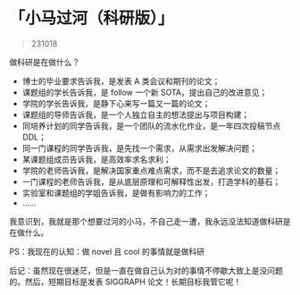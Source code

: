 # 「小马过河（科研版）」

> 231018

做科研是在做什么？

- 博士的毕业要求告诉我，是发表 A 类会议和期刊的论文；
- 课题组的学长告诉我，是 follow 一个新 SOTA，提出自己的改进意见；
- 学院的学长告诉我，是静下心来写一篇又一篇的论文；
- 课题组的导师告诉我，是一个人独立自主的想法提出与项目构建；
- 同培养计划的同学告诉我，是一个团队的流水化作业，是一年四次投稿节点 DDL；
- 同一门课程的同学告诉我，是先找一个需求，从需求出发解决问题；
- 某课题组成员告诉我，是高效率求名求利；
- 学院的老师告诉我，是解决国家重点难点需求，而不是去追求论文的数量；
- 一门课程的老师告诉我，是从底层原理和可解释性出发，打造学科的基石；
- 实验室和课题组的学姐告诉我，是做有影响力的工作；
- ……

我意识到，我就是那个想要过河的小马，不自己走一遭，我永远没法知道做科研是在做什么。

PS：我现在的认知：做 novel 且 cool 的事情就是做科研

后记：虽然现在很迷茫，但是一直在做自己认为对的事情不停歇大致上是没问题的。然后，短期目标是发表 SIGGRAPH 论文！长期目标我管它呢！

